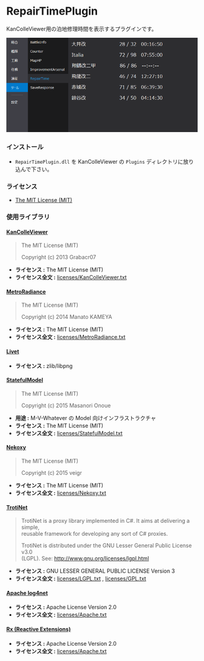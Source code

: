 # RepairTimePlugin
KanColleViewer用の泊地修理時間を表示するプラグインです。

![サンプル](https://github.com/ruhiel/RepairTimePlugin/blob/master/images/sample.png)

### インストール

* `RepairTimePlugin.dll` を KanColleViewer の `Plugins` ディレクトリに放り込んで下さい。

### ライセンス

* [The MIT License (MIT)](LICENSE)


### 使用ライブラリ

#### [KanColleViewer](https://github.com/Grabacr07/KanColleViewer)

> The MIT License (MIT)
> 
> Copyright (c) 2013 Grabacr07

* **ライセンス :** The MIT License (MIT)
* **ライセンス全文 :** [licenses/KanColleViewer.txt](licenses/KanColleViewer.txt)

#### [MetroRadiance](https://github.com/Grabacr07/MetroRadiance)

> The MIT License (MIT)
> 
> Copyright (c) 2014 Manato KAMEYA

* **ライセンス :** The MIT License (MIT)
* **ライセンス全文 :** [licenses/MetroRadiance.txt](licenses/MetroRadiance.txt)

#### [Livet](http://ugaya40.hateblo.jp/entry/Livet)

* **ライセンス :** zlib/libpng

#### [StatefulModel](http://ugaya40.hateblo.jp/entry/StatefulModel)

> The MIT License (MIT)
>
> Copyright (c) 2015 Masanori Onoue

* **用途 :** M-V-Whatever の Model 向けインフラストラクチャ
* **ライセンス :** The MIT License (MIT)
* **ライセンス全文 :** [licenses/StatefulModel.txt](licenses/StatefulModel.txt)

#### [Nekoxy](https://github.com/veigr/Nekoxy)

> The MIT License (MIT)
> 
> Copyright (c) 2015 veigr

* **ライセンス :** The MIT License (MIT)
* **ライセンス全文 :** [licenses/Nekoxy.txt](licenses/Nekoxy.txt)

#### [TrotiNet](https://github.com/krys-g/TrotiNet)

> TrotiNet is a proxy library implemented in C#. It aims at delivering a simple,  
> reusable framework for developing any sort of C# proxies.
> 
> TrotiNet is distributed under the GNU Lesser General Public License v3.0  
> (LGPL). See: http://www.gnu.org/licenses/lgpl.html

* **ライセンス :** GNU LESSER GENERAL PUBLIC LICENSE Version 3
* **ライセンス全文 :** [licenses/LGPL.txt](licenses/LGPL.txt) , [licenses/GPL.txt](licenses/GPL.txt)

#### [Apache log4net](https://logging.apache.org/log4net/)

* **ライセンス :** Apache License Version 2.0
* **ライセンス全文 :** [licenses/Apache.txt](licenses/Apache.txt)

#### [Rx (Reactive Extensions)](https://rx.codeplex.com/)

* **ライセンス :** Apache License Version 2.0
* **ライセンス全文 :** [licenses/Apache.txt](licenses/Apache.txt)
